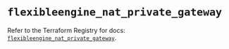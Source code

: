 # `flexibleengine_nat_private_gateway`

Refer to the Terraform Registry for docs: [`flexibleengine_nat_private_gateway`](https://registry.terraform.io/providers/flexibleenginecloud/flexibleengine/1.46.0/docs/resources/nat_private_gateway).
